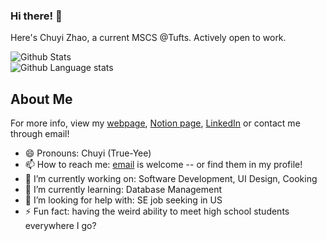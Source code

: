 ### Hi there! 👋
Here's Chuyi Zhao, a current MSCS @Tufts. Actively open to work.    

![Github Stats](https://github-readme-stats.vercel.app/api?username=lindazha0&show_icons=true&count_private=true&theme=dracula&hide=stars)    
![Github Language stats](https://github-readme-stats.vercel.app/api/top-langs/?username=lindazha0&langs_count=3&theme=dracula&count_private=true&layout=compact)

## About Me
For more info, view my [webpage](https://lindazha0.github.io/), [Notion page](https://www.notion.so/lindazhao/Chuyi-s-Tech-Journey-2bffcd3c54dd4f179961db2d14ae828c), [LinkedIn](https://www.linkedin.com/in/chuyi-zhao/) or contact me through email!
 - 😄 Pronouns: Chuyi (True-Yee)
 - 📫 How to reach me: [email](zhlinda@gmail.com) is welcome -- or find them in my profile!
 - 🔭 I’m currently working on: Software Development, UI Design, Cooking
 - 🌱 I’m currently learning: Database Management
 - 🤔 I’m looking for help with: SE job seeking in US
 - ⚡ Fun fact: having the weird ability to meet high school students everywhere I go?
<!-- 
- 💬 Ask me about ...
- 👯 I’m looking to collaborate on ...

-->
